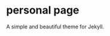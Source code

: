 personal page
==========

A simple and beautiful theme for Jekyll.
<!---
![Screenshot](https://raw.githubusercontent.com/alixedi/typewriter/master/images/screenshot.png) 
--->
